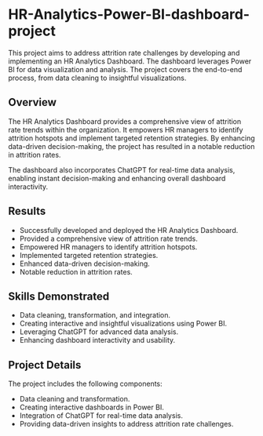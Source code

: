 # HR-Analytics-Power-BI-dashboard-project


This project aims to address attrition rate challenges by developing and implementing an HR Analytics Dashboard. The dashboard leverages Power BI for data visualization and analysis. The project covers the end-to-end process, from data cleaning to insightful visualizations.


## Overview

The HR Analytics Dashboard provides a comprehensive view of attrition rate trends within the organization. It empowers HR managers to identify attrition hotspots and implement targeted retention strategies. By enhancing data-driven decision-making, the project has resulted in a notable reduction in attrition rates.

The dashboard also incorporates ChatGPT for real-time data analysis, enabling instant decision-making and enhancing overall dashboard interactivity.

## Results

- Successfully developed and deployed the HR Analytics Dashboard.
- Provided a comprehensive view of attrition rate trends.
- Empowered HR managers to identify attrition hotspots.
- Implemented targeted retention strategies.
- Enhanced data-driven decision-making.
- Notable reduction in attrition rates.

## Skills Demonstrated

- Data cleaning, transformation, and integration.
- Creating interactive and insightful visualizations using Power BI.
- Leveraging ChatGPT for advanced data analysis.
- Enhancing dashboard interactivity and usability.

## Project Details

The project includes the following components:

- Data cleaning and transformation.
- Creating interactive dashboards in Power BI.
- Integration of ChatGPT for real-time data analysis.
- Providing data-driven insights to address attrition rate challenges.
